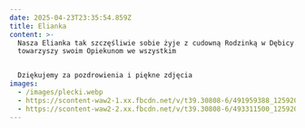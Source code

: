 ```yaml
---
date: 2025-04-23T23:35:54.859Z
title: Elianka
content: >-
  Nasza Elianka tak szczęśliwie sobie żyje z cudowną Rodzinką w Dębicy. Pomaga i
  towarzyszy swoim Opiekunom we wszystkim 


  Dziękujemy za pozdrowienia i piękne zdjęcia
images:
  - /images/plecki.webp
  - https://scontent-waw2-1.xx.fbcdn.net/v/t39.30808-6/491959388_1259207992512333_3402952885494040906_n.jpg?stp=cp6_dst-jpg_tt6&_nc_cat=109&ccb=1-7&_nc_sid=833d8c&_nc_ohc=JSuMvW4w1moQ7kNvwGOpx-X&_nc_oc=AdmtcBdZCvDTctKYw0KM3FGXOGvuCORgQ29RAUSIo-si2bvTRZ6FLpUfy_JPJs6mGLHL4v2k9Z86ZZ8PxlDxRFaK&_nc_zt=23&_nc_ht=scontent-waw2-1.xx&_nc_gid=BN_bd6N-uKJltaw-RIRdMw&oh=00_AfJbxHK2n8_9sa-2T0AeMfrUZZfSL4T46FybpirahoW-8w&oe=6825A504
  - https://scontent-waw2-2.xx.fbcdn.net/v/t39.30808-6/493311500_1259208055845660_3040726842529477742_n.jpg?stp=cp6_dst-jpg_tt6&_nc_cat=103&ccb=1-7&_nc_sid=833d8c&_nc_ohc=YndrN_D1dXAQ7kNvwHzQnGZ&_nc_oc=Adk7UXGmYjyDDmY8Od-DV-KMBvOSqYekZA0p38UIaIxplp2VaMMH5hwY2_V_JYh0kBh08UyB_T6IPom7-LDIbvQ0&_nc_zt=23&_nc_ht=scontent-waw2-2.xx&_nc_gid=UJ5M2QodmmAFv6shIOYHpg&oh=00_AfKEOAAqku_MpFcFOqduaHQ_TaAd1k_z7EIyLp3yS1T4nA&oe=6825A76D
---
```

